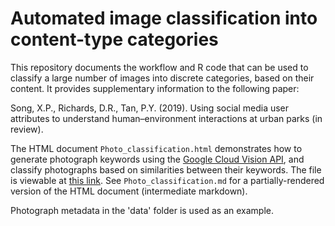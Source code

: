 # Automated image classification into content-type categories

This repository documents the workflow and R code that can be used to classify a large number of images into discrete categories, based on their content. It provides supplementary information to the following paper:  

Song, X.P., Richards, D.R., Tan, P.Y. (2019). Using social media user attributes to understand human–environment interactions at urban parks (in review).

The HTML document `Photo_classification.html` demonstrates how to generate photograph keywords using the [Google Cloud Vision API](https://cloud.google.com/vision/), and classify photographs based on similarities between their keywords. The file is viewable at [this link](http://htmlpreview.github.com/?https://github.com/xp-song/photo-classify/Photo_classification.html). See `Photo_classification.md` for a partially-rendered version of the HTML document (intermediate markdown). 



Photograph metadata in the 'data' folder is used as an example. 

